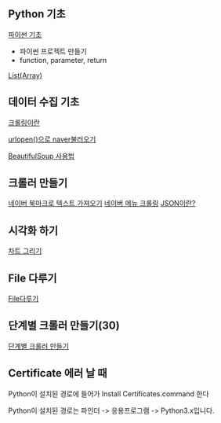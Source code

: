 ## Python 기초
[파이썬 기초](https://github.com/Kyeongrok/python_example)

* 파이썬 프로젝트 만들기
* function, parameter, return

[List(Array)](documents/06_list.md)

## 데이터 수집 기초
[크롤링이란](documents/01_what_is_crawling.md )

[urlopen()으로 naver불러오기](documents/02_naver_urlopen.md)

[BeautifulSoup 사용법](documents/03_bs4.md )


## 크롤러 만들기
[네이버 북마크로 텍스트 가져오기](documents/naver_extract_bookmark_text.md)
[네이버 메뉴 크롤링](documents/04_naver_crawl.md)
[JSON이란?](documents/05_json.md)

## 시각화 하기
[차트 그리기](documents/matplot.md)

## File 다루기
[File다루기](documents/file.md)

## 단계별 크롤러 만들기(30)
[단계별 크롤러 만들기](documents/crawler_stop_by_step.md)


## Certificate 에러 날 때
Python이 설치된 경로에 들어가 Install Certificates.command 한다

Python이 설치된 경로는 파인더 -> 응용프로그램 -> Python3.x입니다.
